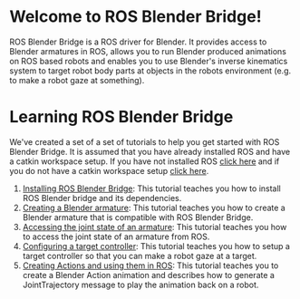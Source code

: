 Welcome to ROS Blender Bridge!
===
ROS Blender Bridge is a ROS driver for Blender. It provides access to Blender armatures in ROS, allows you to run Blender produced animations on ROS based robots and enables you to use Blender's inverse kinematics system to target robot body parts at objects in the robots environment (e.g. to make a robot gaze at something).

# Learning ROS Blender Bridge
We've created a set of a set of tutorials to help you get started with ROS Blender Bridge. It is assumed that you have already installed ROS and have a catkin workspace setup. If you have not installed ROS [click here](http://wiki.ros.org/indigo/Installation/Ubuntu) and if you do not have a catkin workspace setup [click here](http://wiki.ros.org/catkin/Tutorials/create_a_workspace).

1. [Installing ROS Blender Bridge](https://github.com/geni-lab/ros_blender_bridge/wiki/Installation): This tutorial teaches you how to install ROS Blender bridge and its dependencies.
2. [Creating a Blender armature](https://github.com/geni-lab/ros_blender_bridge/wiki/Creating-an-armature-in-Blender): This tutorial teaches you how to create a Blender armature that is compatible with ROS Blender Bridge.
3. [Accessing the joint state of an armature](): This tutorial teaches you how to access the joint state of an armature from ROS.
4. [Configuring a target controller](): This tutorial teaches you how to setup a target controller so that you can make a robot gaze at a target.
5. [Creating Actions and using them in ROS](): This tutorial teaches you to create a Blender Action animation and describes how to generate a JointTrajectory message to play the animation back on a robot.
